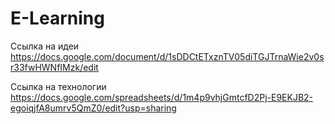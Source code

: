 # E-Learning

Ссылка на идеи 
https://docs.google.com/document/d/1sDDCtETxznTV05diTGJTrnaWie2v0sr33fwHWNfIMzk/edit

Ссылка на технологии
https://docs.google.com/spreadsheets/d/1m4p9vhjGmtcfD2Pj-E9EKJB2-egoiqjfA8umrv5QmZ0/edit?usp=sharing
